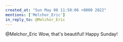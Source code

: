 ```yaml
---
created_at: "Sun May 08 11:58:06 +0000 2022"
mentions: ['Melchor_Eric']
in_reply_to: @Melchor_Eric
---
```


@Melchor_Eric Wow, that's beautiful! Happy Sunday!
